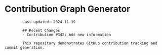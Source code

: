 # Contribution Graph Generator
            
            Last updated: 2024-11-19
            
            ## Recent Changes
            - Contribution #342: Add new information
            
            This repository demonstrates GitHub contribution tracking and commit generation.
        